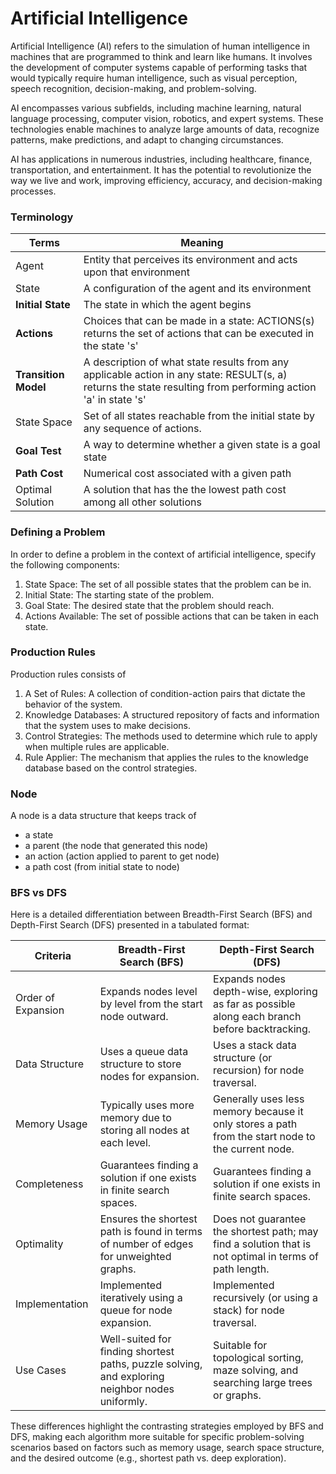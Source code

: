 # Artificial Intelligence

Artificial Intelligence (AI) refers to the simulation of human intelligence in machines that are programmed to think and learn like humans. It involves the development of computer systems capable of performing tasks that would typically require human intelligence, such as visual perception, speech recognition, decision-making, and problem-solving.

AI encompasses various subfields, including machine learning, natural language processing, computer vision, robotics, and expert systems. These technologies enable machines to analyze large amounts of data, recognize patterns, make predictions, and adapt to changing circumstances.

AI has applications in numerous industries, including healthcare, finance, transportation, and entertainment. It has the potential to revolutionize the way we live and work, improving efficiency, accuracy, and decision-making processes.

### Terminology

Terms | Meaning
--- | ---
Agent | Entity that perceives its environment and acts upon that environment
State | A configuration of the agent and its environment
**Initial State** | The state in which the agent begins
**Actions** | Choices that can be made in a state: ACTIONS(s) returns the set of actions that can be executed in the state 's'
**Transition Model** | A description of what state results from any applicable action in any state: RESULT(s, a) returns the state resulting from performing action 'a' in state 's'
State Space | Set of all states reachable from the initial state by any sequence of actions.
**Goal Test** | A way to determine whether a given state is a goal state
**Path Cost** | Numerical cost associated with a given path
Optimal Solution | A solution that has the the lowest path cost among all other solutions

### Defining a Problem

In order to define a problem in the context of artificial intelligence, specify the following components:

1. State Space: The set of all possible states that the problem can be in.
2. Initial State: The starting state of the problem.
3. Goal State: The desired state that the problem should reach.
4. Actions Available: The set of possible actions that can be taken in each state.

### Production Rules

Production rules consists of
1. A Set of Rules: A collection of condition-action pairs that dictate the behavior of the system.
2. Knowledge Databases: A structured repository of facts and information that the system uses to make decisions.
3. Control Strategies: The methods used to determine which rule to apply when multiple rules are applicable.
4. Rule Applier: The mechanism that applies the rules to the knowledge database based on the control strategies.

### Node
A node is a data structure that keeps track of
- a state
- a parent (the node that generated this node)
- an action (action applied to parent to get node)
- a path cost (from initial state to node)

### BFS vs DFS

Here is a detailed differentiation between Breadth-First Search (BFS) and Depth-First Search (DFS) presented in a tabulated format:

| Criteria            | Breadth-First Search (BFS)                                 | Depth-First Search (DFS)                                     |
|---------------------|------------------------------------------------------------|--------------------------------------------------------------|
| Order of Expansion  | Expands nodes level by level from the start node outward.  | Expands nodes depth-wise, exploring as far as possible along each branch before backtracking.|
| Data Structure      | Uses a queue data structure to store nodes for expansion.  | Uses a stack data structure (or recursion) for node traversal.|
| Memory Usage        | Typically uses more memory due to storing all nodes at each level. | Generally uses less memory because it only stores a path from the start node to the current node. |
| Completeness        | Guarantees finding a solution if one exists in finite search spaces. | Guarantees finding a solution if one exists in finite search spaces. |
| Optimality          | Ensures the shortest path is found in terms of number of edges for unweighted graphs. | Does not guarantee the shortest path; may find a solution that is not optimal in terms of path length. |
| Implementation      | Implemented iteratively using a queue for node expansion.   | Implemented recursively (or using a stack) for node traversal. |
| Use Cases           | Well-suited for finding shortest paths, puzzle solving, and exploring neighbor nodes uniformly. | Suitable for topological sorting, maze solving, and searching large trees or graphs. |

These differences highlight the contrasting strategies employed by BFS and DFS, making each algorithm more suitable for specific problem-solving scenarios based on factors such as memory usage, search space structure, and the desired outcome (e.g., shortest path vs. deep exploration).